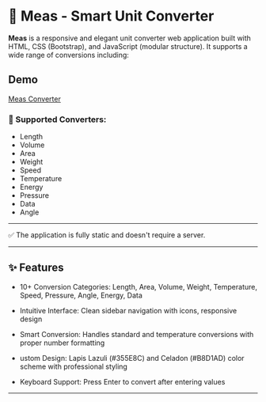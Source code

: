 
# 📐 Meas - Smart Unit Converter

**Meas** is a responsive and elegant unit converter web application built with HTML, CSS (Bootstrap), and JavaScript (modular structure). It supports a wide range of conversions including:

## Demo 
[Meas Converter](https://elham6316.github.io/Meas-Converter/)
### 🔄 Supported Converters:
- Length
- Volume
- Area
- Weight
- Speed
- Temperature
- Energy
- Pressure
- Data
- Angle

---

✅ The application is fully static and doesn't require a server.

---

## ✨ Features

- 10+ Conversion Categories: Length, Area, Volume, Weight, Temperature, Speed, Pressure, Angle, Energy, Data

- Intuitive Interface: Clean sidebar navigation with icons, responsive design

- Smart Conversion: Handles standard and temperature conversions with proper number formatting

- ustom Design: Lapis Lazuli (#355E8C) and Celadon (#B8D1AD) color scheme with professional styling

- Keyboard Support: Press Enter to convert after entering values

---



